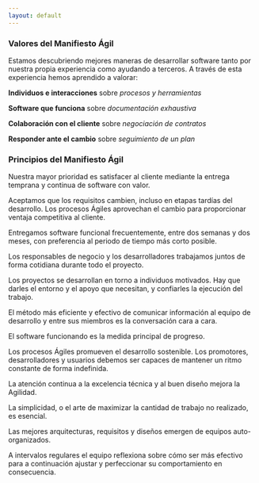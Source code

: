 ```yaml
---
layout: default
---
```

### Valores del Manifiesto Ágil

Estamos descubriendo mejores maneras de desarrollar software tanto por nuestra propia experiencia como ayudando a terceros. A través de esta experiencia hemos aprendido a valorar:

**Individuos e interacciones** sobre _procesos y herramientas_

**Software que funciona** sobre _documentación exhaustiva_

**Colaboración con el cliente** sobre _negociación de contratos_

**Responder ante el cambio** sobre _seguimiento de un plan_

### Principios del Manifiesto Ágil

Nuestra mayor prioridad es satisfacer al cliente mediante la entrega temprana y continua de software con valor.

Aceptamos que los requisitos cambien, incluso en etapas tardías del desarrollo. Los procesos Ágiles aprovechan el cambio para proporcionar ventaja competitiva al cliente.

Entregamos software funcional frecuentemente, entre dos semanas y dos meses, con preferencia al periodo de tiempo más corto posible.

Los responsables de negocio y los desarrolladores trabajamos juntos de forma cotidiana durante todo el proyecto.

Los proyectos se desarrollan en torno a individuos motivados. Hay que darles el entorno y el apoyo que necesitan, y confiarles la ejecución del trabajo.

El método más eficiente y efectivo de comunicar información al equipo de desarrollo y entre sus miembros es la conversación cara a cara.

El software funcionando es la medida principal de progreso.

Los procesos Ágiles promueven el desarrollo sostenible. Los promotores, desarrolladores y usuarios debemos ser capaces de mantener un ritmo constante de forma indefinida.

La atención continua a la excelencia técnica y al buen diseño mejora la Agilidad.

La simplicidad, o el arte de maximizar la cantidad de trabajo no realizado, es esencial.

Las mejores arquitecturas, requisitos y diseños emergen de equipos auto-organizados.

A intervalos regulares el equipo reflexiona sobre cómo ser más efectivo para a continuación ajustar y perfeccionar su comportamiento en consecuencia.
